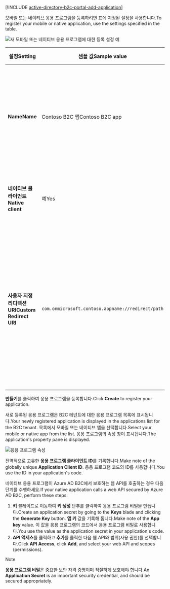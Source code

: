 [!INCLUDE [active-directory-b2c-portal-add-application](active-directory-b2c-portal-add-application.md)]

<span data-ttu-id="7a897-101">모바일 또는 네이티브 응용 프로그램을 등록하려면 표에 지정된 설정을 사용합니다.</span><span class="sxs-lookup"><span data-stu-id="7a897-101">To register your mobile or native application, use the settings specified in the table.</span></span>

![새 모바일 또는 네이티브 응용 프로그램에 대한 등록 설정 예](./media/active-directory-b2c-register-mobile-native-app/b2c-new-mobile-native-app-settings.png)

| <span data-ttu-id="7a897-103">설정</span><span class="sxs-lookup"><span data-stu-id="7a897-103">Setting</span></span>      | <span data-ttu-id="7a897-104">샘플 값</span><span class="sxs-lookup"><span data-stu-id="7a897-104">Sample value</span></span>  | <span data-ttu-id="7a897-105">설명</span><span class="sxs-lookup"><span data-stu-id="7a897-105">Description</span></span>                                        |
| ------------ | ------- | -------------------------------------------------- |
| <span data-ttu-id="7a897-106">**Name**</span><span class="sxs-lookup"><span data-stu-id="7a897-106">**Name**</span></span> | <span data-ttu-id="7a897-107">Contoso B2C 앱</span><span class="sxs-lookup"><span data-stu-id="7a897-107">Contoso B2C app</span></span> | <span data-ttu-id="7a897-108">소비자에게 응용 프로그램을 설명하는 응용 프로그램 **이름**을 입력합니다.</span><span class="sxs-lookup"><span data-stu-id="7a897-108">Enter a **Name** for the application that describes your application to consumers.</span></span> |
| <span data-ttu-id="7a897-109">**네이티브 클라이언트**</span><span class="sxs-lookup"><span data-stu-id="7a897-109">**Native client**</span></span> | <span data-ttu-id="7a897-110">예</span><span class="sxs-lookup"><span data-stu-id="7a897-110">Yes</span></span> | <span data-ttu-id="7a897-111">모바일 또는 네이티브 응용 프로그램에 **예**를 선택합니다.</span><span class="sxs-lookup"><span data-stu-id="7a897-111">Select **Yes** for a mobile or native application.</span></span> |
| <span data-ttu-id="7a897-112">**사용자 지정 리디렉션 URI**</span><span class="sxs-lookup"><span data-stu-id="7a897-112">**Custom Redirect URI**</span></span> | `com.onmicrosoft.contoso.appname://redirect/path` | <span data-ttu-id="7a897-113">사용자 지정 체계로 리디렉션 URI를 입력합니다.</span><span class="sxs-lookup"><span data-stu-id="7a897-113">Enter a redirect URI with a custom scheme.</span></span> <span data-ttu-id="7a897-114">[적절한 리디렉션 URI](../articles/active-directory-b2c/active-directory-b2c-app-registration.md#choosing-a-native-application-redirect-uri)를 선택하고 밑줄 등의 특수 문자를 포함하지 마십시오.</span><span class="sxs-lookup"><span data-stu-id="7a897-114">Make sure you choose a [good redirect URI](../articles/active-directory-b2c/active-directory-b2c-app-registration.md#choosing-a-native-application-redirect-uri) and do not include special characters such as underscores.</span></span> |

<span data-ttu-id="7a897-115">**만들기**를 클릭하여 응용 프로그램을 등록합니다.</span><span class="sxs-lookup"><span data-stu-id="7a897-115">Click **Create** to register your application.</span></span>

<span data-ttu-id="7a897-116">새로 등록된 응용 프로그램은 B2C 테넌트에 대한 응용 프로그램 목록에 표시됩니다.</span><span class="sxs-lookup"><span data-stu-id="7a897-116">Your newly registered application is displayed in the applications list for the B2C tenant.</span></span> <span data-ttu-id="7a897-117">목록에서 모바일 또는 네이티브 앱을 선택합니다.</span><span class="sxs-lookup"><span data-stu-id="7a897-117">Select your mobile or native app from the list.</span></span> <span data-ttu-id="7a897-118">응용 프로그램의 속성 창이 표시됩니다.</span><span class="sxs-lookup"><span data-stu-id="7a897-118">The application's property pane is displayed.</span></span>

![응용 프로그램 속성](./media/active-directory-b2c-register-mobile-native-app/b2c-mobile-native-app-properties.png)

<span data-ttu-id="7a897-120">전역적으로 고유한 **응용 프로그램 클라이언트 ID**를 기록합니다.</span><span class="sxs-lookup"><span data-stu-id="7a897-120">Make note of the globally unique **Application Client ID**.</span></span> <span data-ttu-id="7a897-121">응용 프로그램 코드의 ID를 사용합니다.</span><span class="sxs-lookup"><span data-stu-id="7a897-121">You use the ID in your application's code.</span></span>

<span data-ttu-id="7a897-122">네이티브 응용 프로그램이 Azure AD B2C에서 보호하는 웹 API를 호출하는 경우 다음 단계를 수행하세요.</span><span class="sxs-lookup"><span data-stu-id="7a897-122">If your native application calls a web API secured by Azure AD B2C, perform these steps:</span></span>
   1. <span data-ttu-id="7a897-123">**키** 블레이드로 이동하여 **키 생성** 단추를 클릭하여 응용 프로그램 비밀을 만듭니다.</span><span class="sxs-lookup"><span data-stu-id="7a897-123">Create an application secret by going to the **Keys** blade and clicking the **Generate Key** button.</span></span> <span data-ttu-id="7a897-124">**앱 키** 값을 기록해 둡니다.</span><span class="sxs-lookup"><span data-stu-id="7a897-124">Make note of the **App key** value.</span></span> <span data-ttu-id="7a897-125">이 값을 응용 프로그램의 코드에서 응용 프로그램 비밀로 사용합니다.</span><span class="sxs-lookup"><span data-stu-id="7a897-125">You use the value as the application secret in your application's code.</span></span>
   2. <span data-ttu-id="7a897-126">**API 액세스**를 클릭하고 **추가**를 클릭한 다음 웹 API와 범위(사용 권한)를 선택합니다.</span><span class="sxs-lookup"><span data-stu-id="7a897-126">Click **API Access**, click **Add**, and select your web API and scopes (permissions).</span></span>

> [!NOTE]
> <span data-ttu-id="7a897-127">**응용 프로그램 비밀**은 중요한 보안 자격 증명이며 적절하게 보호해야 합니다.</span><span class="sxs-lookup"><span data-stu-id="7a897-127">An **Application Secret** is an important security credential, and should be secured appropriately.</span></span>
> 
